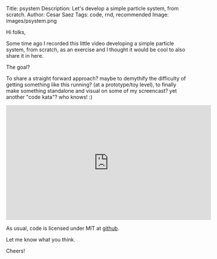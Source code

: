 Title: psystem
Description: Let's develop a simple particle system, from scratch.
Author: Cesar Saez
Tags: code, rnd, recommended
Image: images/psystem.png

Hi folks,

Some time ago I recorded this little video developing a simple particle system,
from scratch, as an exercise and I thought it would be cool to also share it in here.

The goal?

To share a straight forward approach? maybe to demythify the difficulty of getting
something like this running? (at a prototype/toy level), to finally make something standalone
and visual on some of my screencast? yet another "code kata"? who knows! :)

<iframe width="560" height="315" src="https://www.youtube-nocookie.com/embed/0K0t0Mqa5wo" frameborder="0" allow="autoplay; encrypted-media" allowfullscreen></iframe>

As usual, code is licensed under MIT at [github](https://github.com/csaez/psystem).


Let me know what you think.

Cheers!
